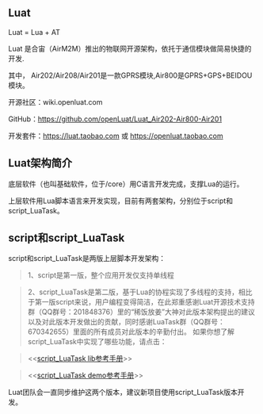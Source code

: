 ## Luat

Luat = Lua +  AT  

Luat 是合宙（AirM2M）推出的物联网开源架构，依托于通信模块做简易快捷的开发.

其中， Air202/Air208/Air201是一款GPRS模块,Air800是GPRS+GPS+BEIDOU模块。

开源社区：wiki.openluat.com

GitHub：https://github.com/openLuat/Luat_Air202-Air800-Air201

开发套件：https://luat.taobao.com 或 https://openluat.taobao.com



## Luat架构简介


底层软件（也叫基础软件，位于/core）用C语言开发完成，支撑Lua的运行。

上层软件用Lua脚本语言来开发实现，目前有两套架构，分别位于script和script_LuaTask。 


## script和script_LuaTask

script和script_LuaTask是两版上层脚本开发架构：
> 1、script是第一版，整个应用开发仅支持单线程

> 2、script_LuaTask是第二版，基于Lua的协程实现了多线程的支持，相比于第一版script来说，用户编程变得简洁，在此郑重感谢Luat开源技术支持群（QQ群号：201848376）里的“稀饭放姜”大神对此版本架构提出的建议以及对此版本开发做出的贡献，同时感谢LuaTask群（QQ群号：670342655）里面的所有成员对此版本的辛勤付出。
> 如果你想了解script_LuaTask中实现了哪些功能，请点击：

> <<[script_LuaTask lib参考手册](https://htmlpreview.github.io/?https://github.com/zhutianhua/Luat/blob/master/script_LuaTask/doc/lib/index.html)>>

> <<[script_LuaTask demo参考手册](https://htmlpreview.github.io/?https://github.com/zhutianhua/Luat/blob/master/script_LuaTask/doc/demo/index.html)>>

Luat团队会一直同步维护这两个版本，建议新项目使用script_LuaTask版本开发。


